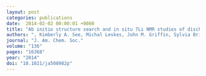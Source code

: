 ```yaml
---
layout: post
categories: publications
date:  2014-02-02 00:00:01 +0000
title: "Ab initio structure search and in situ 7Li NMR studies of discharge products in the Li-S battery system"
authors: ", Kimberly A. See, Michal Leskes, John M. Griffin, Sylvia Britto, Peter D. Matthews, Alexandra Emly, Anton Van der Ven, Dominic S. Wright, Andrew J. Morris*, Clare P. Grey* and Ram Seshadri*"
journal: "J. Am. Chem. Soc."
volume: "136"
pages: "16368"
year: "2014"
doi: "10.1021/ja508982p"
---
```

